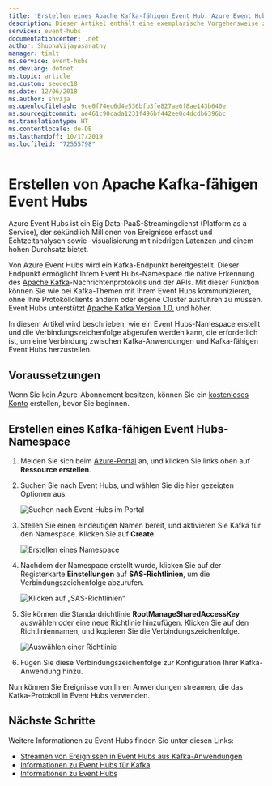 ```yaml
---
title: 'Erstellen eines Apache Kafka-fähigen Event Hub: Azure Event Hubs | Microsoft-Dokumentation'
description: Dieser Artikel enthält eine exemplarische Vorgehensweise zum Erstellen eines Apache Kafka-fähigen Azure Event Hubs-Namespace mit dem Azure-Portal.
services: event-hubs
documentationcenter: .net
author: ShubhaVijayasarathy
manager: timlt
ms.service: event-hubs
ms.devlang: dotnet
ms.topic: article
ms.custom: seodec18
ms.date: 12/06/2018
ms.author: shvija
ms.openlocfilehash: 9ce0f74ec6d4e536bfb3fe827ae6f8ae143b640e
ms.sourcegitcommit: ae461c90cada1231f496bf442ee0c4dcdb6396bc
ms.translationtype: HT
ms.contentlocale: de-DE
ms.lasthandoff: 10/17/2019
ms.locfileid: "72555798"
---
```

# <a name="create-apache-kafka-enabled-event-hubs"></a>Erstellen von Apache Kafka-fähigen Event Hubs

Azure Event Hubs ist ein Big Data-PaaS-Streamingdienst (Platform as a Service), der sekündlich Millionen von Ereignisse erfasst und Echtzeitanalysen sowie -visualisierung mit niedrigen Latenzen und einem hohen Durchsatz bietet.

Von Azure Event Hubs wird ein Kafka-Endpunkt bereitgestellt. Dieser Endpunkt ermöglicht Ihrem Event Hubs-Namespace die native Erkennung des [Apache Kafka](https://kafka.apache.org/intro)-Nachrichtenprotokolls und der APIs. Mit dieser Funktion können Sie wie bei Kafka-Themen mit Ihrem Event Hubs kommunizieren, ohne Ihre Protokollclients ändern oder eigene Cluster ausführen zu müssen. Event Hubs unterstützt [Apache Kafka Version 1.0.](https://kafka.apache.org/10/documentation.html) und höher.

In diesem Artikel wird beschrieben, wie ein Event Hubs-Namespace erstellt und die Verbindungszeichenfolge abgerufen werden kann, die erforderlich ist, um eine Verbindung zwischen Kafka-Anwendungen und Kafka-fähigen Event Hubs herzustellen.

## <a name="prerequisites"></a>Voraussetzungen

Wenn Sie kein Azure-Abonnement besitzen, können Sie ein [kostenloses Konto](https://azure.microsoft.com/free/?ref=microsoft.com&utm_source=microsoft.com&utm_medium=docs&utm_campaign=visualstudio) erstellen, bevor Sie beginnen.

## <a name="create-a-kafka-enabled-event-hubs-namespace"></a>Erstellen eines Kafka-fähigen Event Hubs-Namespace

1. Melden Sie sich beim [Azure-Portal][Azure portal] an, und klicken Sie links oben auf **Ressource erstellen**.

2. Suchen Sie nach Event Hubs, und wählen Sie die hier gezeigten Optionen aus:
    
    ![Suchen nach Event Hubs im Portal](./media/event-hubs-create-kafka-enabled/event-hubs-create-event-hubs.png)
 
3. Stellen Sie einen eindeutigen Namen bereit, und aktivieren Sie Kafka für den Namespace. Klicken Sie auf **Create**.
    
    ![Erstellen eines Namespace](./media/event-hubs-create-kafka-enabled/create-kafka-namespace.jpg)
 
4. Nachdem der Namespace erstellt wurde, klicken Sie auf der Registerkarte **Einstellungen** auf **SAS-Richtlinien**, um die Verbindungszeichenfolge abzurufen.

    ![Klicken auf „SAS-Richtlinien“](./media/event-hubs-create/create-event-hub7.png)

5. Sie können die Standardrichtlinie **RootManageSharedAccessKey** auswählen oder eine neue Richtlinie hinzufügen. Klicken Sie auf den Richtliniennamen, und kopieren Sie die Verbindungszeichenfolge. 
    
    ![Auswählen einer Richtlinie](./media/event-hubs-create/create-event-hub8.png)
 
6. Fügen Sie diese Verbindungszeichenfolge zur Konfiguration Ihrer Kafka-Anwendung hinzu.

Nun können Sie Ereignisse von Ihren Anwendungen streamen, die das Kafka-Protokoll in Event Hubs verwenden.

## <a name="next-steps"></a>Nächste Schritte

Weitere Informationen zu Event Hubs finden Sie unter diesen Links:

* [Streamen von Ereignissen in Event Hubs aus Kafka-Anwendungen](event-hubs-quickstart-kafka-enabled-event-hubs.md)
* [Informationen zu Event Hubs für Kafka](event-hubs-for-kafka-ecosystem-overview.md)
* [Informationen zu Event Hubs](event-hubs-what-is-event-hubs.md)


[Azure portal]: https://portal.azure.com/

